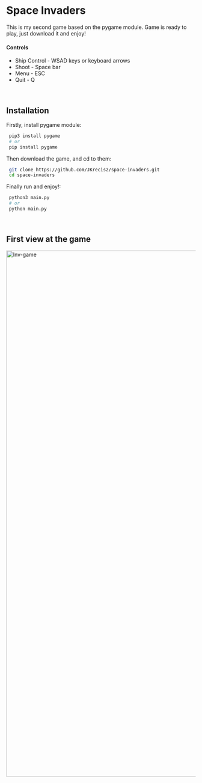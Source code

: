 # Space Invaders
This is my second game based on the pygame module.
Game is ready to play, just download it and enjoy!

#### Controls
 - Ship Control - WSAD keys or keyboard arrows
 - Shoot - Space bar
 - Menu - ESC
 - Quit - Q
 

</br>

## Installation

Firstly, install pygame module: 

```bash
 pip3 install pygame
 # or
 pip install pygame
```

Then download the game, and cd to them:

```bash
 git clone https://github.com/JKrecisz/space-invaders.git
 cd space-invaders

```

Finally run and enjoy!:

```bash
 python3 main.py
 # or
 python main.py
```
</br>

## First view at the game
<img width="1400" alt="Inv-game" src="https://user-images.githubusercontent.com/93099511/148634083-2605ac39-ceb2-4558-8fc0-d74e8b6be47b.png">
